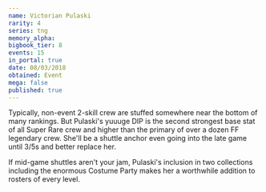 ```yaml
---
name: Victorian Pulaski
rarity: 4
series: tng
memory_alpha:
bigbook_tier: 8
events: 15
in_portal: true
date: 08/03/2018
obtained: Event
mega: false
published: true
---
```


Typically, non-event 2-skill crew are stuffed somewhere near the bottom of many rankings. But Pulaski's yuuuge DIP is the second strongest base stat of all Super Rare crew and higher than the primary of over a dozen FF legendary crew. She'll be a shuttle anchor even going into the late game until 3/5s and better replace her.

If mid-game shuttles aren't your jam, Pulaski's inclusion in two collections including the enormous Costume Party makes her a worthwhile addition to rosters of every level.
